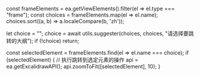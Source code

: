 const frameElements = ea.getViewElements().filter(el => el.type === "frame");
const choices = frameElements.map(el => el.name);
choices.sort((a, b) => a.localeCompare(b, 'zh'));

let choice = "";
choice = await utils.suggester(choices, choices, "请选择要跳转的大纲");
if (!choice) return;

const selectedElement = frameElements.find(el => el.name === choice);
if (selectedElement) {
    // 执行跳转到选定元素的操作
    api = ea.getExcalidrawAPI();
    api.zoomToFit([selectedElement], 10);
}